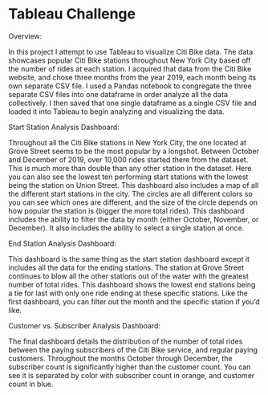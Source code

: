 # Tableau Challenge

Overview:

In this project I attempt to use Tableau to visualize Citi Bike data. The data showcases popular Citi Bike stations throughout New York City based off the number of rides at each station. I acquired that data from the Citi Bike website, and chose three months from the year 2019, each month being its own separate CSV file. I used a Pandas notebook to congregate the three separate CSV files into one dataframe in order analyze all the data collectively. I then saved that one single dataframe as a single CSV file and loaded it into Tableau to begin analyzing and visualizing the data. 

Start Station Analysis Dashboard:

Throughout all the Citi Bike stations in New York City, the one located at Grove Street seems to be the most popular by a longshot. Between October and December of 2019, over 10,000 rides started there from the dataset. This is much more than double than any other station in the dataset. Here you can also see the lowest ten performing start stations with the lowest being the station on Union Street. This dashboard also includes a map of all the different start stations in the city. The circles are all different colors so you can see which ones are different, and the size of the circle depends on how popular the station is (bigger the more total rides). This dashboard includes the ability to filter the data by month (either October, November, or December). It also includes the ability to select a single station at once. 

End Station Analysis Dashboard:

This dashboard is the same thing as the start station dashboard except it includes all the data for the ending stations. The station at Grove Street continues to blow all the other stations out of the water with the greatest number of total rides. This dashboard shows the lowest end stations being a tie for last with only one ride ending at these specific stations. Like the first dashboard, you can filter out the month and the specific station if you’d like. 


Customer vs. Subscriber Analysis Dashboard:

The final dashboard details the distribution of the number of total rides between the paying subscribers of the Citi Bike service, and regular paying customers. Throughout the months October through December, the subscriber count is significantly higher than the customer count. You can see it is separated by color with subscriber count in orange, and customer count in blue. 

